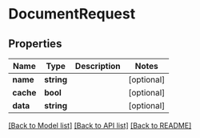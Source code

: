 # DocumentRequest

## Properties
Name | Type | Description | Notes
------------ | ------------- | ------------- | -------------
**name** | **string** |  | [optional] 
**cache** | **bool** |  | [optional] 
**data** | **string** |  | [optional] 

[[Back to Model list]](../README.md#documentation-for-models) [[Back to API list]](../README.md#documentation-for-api-endpoints) [[Back to README]](../README.md)


